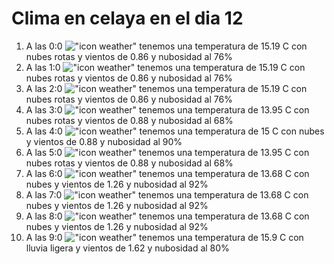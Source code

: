# Clima en celaya en el dia 12

1. A las 0:0 !["icon weather"](http://openweathermap.org/img/w/04n.png) tenemos una temperatura de 15.19 C con nubes rotas y  vientos de 0.86 y nubosidad al 76%
1. A las 1:0 !["icon weather"](http://openweathermap.org/img/w/04n.png) tenemos una temperatura de 15.19 C con nubes rotas y  vientos de 0.86 y nubosidad al 76%
1. A las 2:0 !["icon weather"](http://openweathermap.org/img/w/04n.png) tenemos una temperatura de 15.19 C con nubes rotas y  vientos de 0.86 y nubosidad al 76%
1. A las 3:0 !["icon weather"](http://openweathermap.org/img/w/04n.png) tenemos una temperatura de 13.95 C con nubes rotas y  vientos de 0.88 y nubosidad al 68%
1. A las 4:0 !["icon weather"](http://openweathermap.org/img/w/04n.png) tenemos una temperatura de 15 C con nubes y  vientos de 0.88 y nubosidad al 90%
1. A las 5:0 !["icon weather"](http://openweathermap.org/img/w/04n.png) tenemos una temperatura de 13.95 C con nubes rotas y  vientos de 0.88 y nubosidad al 68%
1. A las 6:0 !["icon weather"](http://openweathermap.org/img/w/04n.png) tenemos una temperatura de 13.68 C con nubes y  vientos de 1.26 y nubosidad al 92%
1. A las 7:0 !["icon weather"](http://openweathermap.org/img/w/04n.png) tenemos una temperatura de 13.68 C con nubes y  vientos de 1.26 y nubosidad al 92%
1. A las 8:0 !["icon weather"](http://openweathermap.org/img/w/04d.png) tenemos una temperatura de 13.68 C con nubes y  vientos de 1.26 y nubosidad al 92%
1. A las 9:0 !["icon weather"](http://openweathermap.org/img/w/10d.png) tenemos una temperatura de 15.9 C con lluvia ligera y  vientos de 1.62 y nubosidad al 80%
